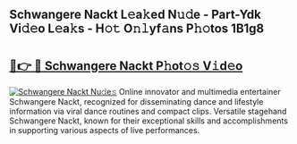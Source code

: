 ## Schwangere Nackt L𝚎a𝚔ed N𝚞𝚍e - Part-Ydk Vi𝚍𝚎o L𝚎a𝚔s - H𝚘𝚝 O𝚗𝚕yf𝚊ns P𝚑𝚘tos 1B1g8

# <h2><a href="http://kf7l4yi.oniu.top/?m=Schwangere+Nackt">🔗👉 🔴 Schwangere Nackt P𝚑ot𝚘𝚜 V𝚒d𝚎o</a></h2>

[![Schwangere Nackt Nu𝚍e𝚜](https://i.imgur.com/0qMVB7G.gif)](http://kf7l4yi.oniu.top/?m=Schwangere+Nackt)
Online innovator and multimedia entertainer Schwangere Nackt, recognized for disseminating dance and lifestyle information via viral dance routines and compact clips. Versatile stagehand Schwangere Nackt, known for their exceptional skills and accomplishments in supporting various aspects of live performances.  
